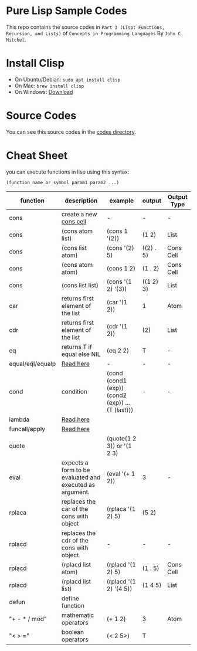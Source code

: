 # Pure Lisp Sample Codes

This repo contains the source codes in `Part 3 (Lisp: Functions, Recursion, and Lists)` of `Concepts in Programming Languages` By `John C. Mitchel`.

# Install Clisp

- On Ubuntu/Debian: `sudo apt install clisp`
- On Mac: `brew install clisp`
- On Windows: [Download](https://sourceforge.net/projects/clisp/)

# Source Codes

You can see this source codes in the [codes directory](./codes).

# Cheat Sheet
you can execute functions in lisp using this syntax:
```lisp
(function_name_or_symbol param1 param2 ...)
```
function | description | example | output | Output Type
-|-|-|-|-
cons|create a new [cons cell](https://en.wikipedia.org/wiki/Cons)| - | - | -
cons|(cons atom list)|(cons 1 '(2))| (1 2) | List
cons|(cons list atom)|(cons '(2) 5)| ((2) . 5) | Cons Cell
cons|(cons atom atom)|(cons 1 2)| (1 . 2) | Cons Cell
cons|(cons list list)|(cons '(1 2) '(3))| ((1 2) 3) | List
car|returns first element of the list| (car '(1 2)) | 1 | Atom
cdr|returns first element of the list| (cdr '(1 2)) | (2) | List
eq|returns T if equal else NIL|(eq 2 2)|T| -
equal/eql/equalp|[Read here](https://stackoverflow.com/questions/547436/whats-the-difference-between-eq-eql-equal-and-equalp-in-common-lisp)|-|-|-
cond|condition|(cond (cond1 (exp)) (cond2 (exp)) ... (T (last)))| - | -
lambda|[Read here](https://stackoverflow.com/questions/13213611/writing-lambda-expressions-in-common-lisp)|||
funcall/apply|[Read here](https://stackoverflow.com/questions/3862394/when-do-you-use-apply-and-when-funcall)|||
quote||(quote(1 2 3)) or '(1 2 3)||
eval|expects a form to be evaluated and executed as argument.|(eval '(+ 1 2))|3| -
rplaca|replaces the car of the cons with object|(rplaca '(1 2) 5)|(5 2)|
rplacd|replaces the cdr of the cons with object|-|-|-
rplacd|(rplacd list atom)|(rplacd '(1 2) 5)|(1 . 5)|Cons Cell
rplacd|(rplacd list list)|(rplacd '(1 2) '(4 5))|(1 4 5)|List
defun|define function|||
"+ - * / mod"|mathematic operators|(+ 1 2)|3| Atom
"< > ="|boolean operators|(< 2 5>)|T|

